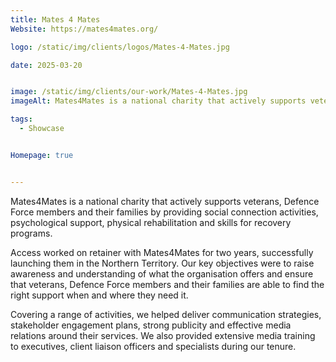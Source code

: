 ```yaml
---
title: Mates 4 Mates
Website: https://mates4mates.org/

logo: /static/img/clients/logos/Mates-4-Mates.jpg

date: 2025-03-20


image: /static/img/clients/our-work/Mates-4-Mates.jpg
imageAlt: Mates4Mates is a national charity that actively supports veterans, Defence Force members and their families by providing social connection activities, psychological support, physical rehabilitation and skills for recovery programs.

tags:
  - Showcase


Homepage: true


---
```




Mates4Mates is a national charity that actively supports veterans, Defence Force members and their families by providing social connection activities, psychological support, physical rehabilitation and skills for recovery programs.

Access worked on retainer with Mates4Mates for two years, successfully launching them in the Northern Territory. Our key objectives were to raise awareness and understanding of what the organisation offers and ensure that veterans, Defence Force members and their families are able to find the right support when and where they need it.

Covering a range of activities, we helped deliver communication strategies, stakeholder engagement plans, strong publicity and effective media relations around their services. We also provided extensive media training to executives, client liaison officers and specialists during our tenure.